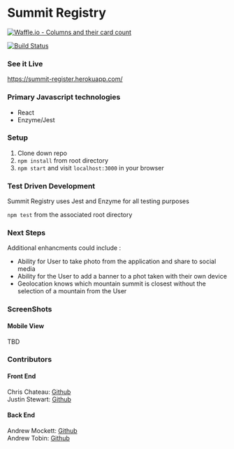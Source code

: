 # Summit Registry
[![Waffle.io - Columns and their card count](https://badge.waffle.io/MacInnes/summit-register-BE.svg?columns=all)](https://waffle.io/MacInnes/summit-register-BE)<br>

[![Build Status](https://travis-ci.org/christopherchateau/summit-register-FE.svg?branch=master)](https://travis-ci.org/christopherchateau/summit-register-FE)<br>

### See it Live
https://summit-register.herokuapp.com/
 

### Primary Javascript technologies
* React
* Enzyme/Jest

### Setup

1. Clone down repo
2. `npm install` from root directory
3. `npm start` and visit `localhost:3000` in your browser

### Test Driven Development

Summit Registry uses Jest and Enzyme for all testing purposes

`npm test` from the associated root directory

### Next Steps
Additional enhancments could include :
* Ability for User to take photo from the application and share to social media
* Ability for the User to add a banner to a phot taken with their own device
* Geolocation knows which mountain summit is closest without the selection of a mountain from the User

### ScreenShots

#### Mobile View
TBD

### Contributors

#### Front End
Chris Chateau: [Github](https://github.com/christopherchateau)<br>
Justin Stewart: [Github](https://github.com/Jstewart3313)<br>

#### Back End
Andrew Mockett: [Github](https://github.com/MacInnes)<br>
Andrew Tobin: [Github](https://github.com/andrewetobin)